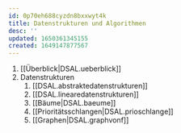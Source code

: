```yaml
---
id: 0p70eh688cyzdn8bxxwyt4k
title: Datenstrukturen und Algorithmen
desc: ''
updated: 1650361345155
created: 1649147877567
---
```


1. [[Überblick|DSAL.ueberblick]]
2. Datenstrukturen
   1. [[DSAL.abstraktedatenstrukturen]]
   2. [[DSAL.linearedatenstrukturen]]
   3. [[Bäume|DSAL.baeume]]
   4. [[Prioritätsschlangen|DSAL.prioschlange]]
   5. [[Graphen|DSAL.graphvonf]]
